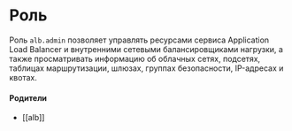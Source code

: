 # Роль

Роль `alb.admin` позволяет управлять ресурсами сервиса Application Load Balancer и внутренними сетевыми балансировщиками нагрузки, а также просматривать информацию об облачных сетях, подсетях, таблицах маршрутизации, шлюзах, группах безопасности, IP-адресах и квотах.


#### Родители

- [[alb]]
